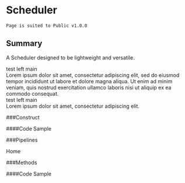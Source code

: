 # Scheduler

    Page is suited to Public v1.0.0

## Summary

A Scheduler designed to be lightweight and versatile.
<div id="outline">
    <div id="inline-div">
        <div id="row">
            <div id="table-div-start">
                <div id="align"></div>
                <text id="table-text">test left main</text>
            </div>
            <div id="align"></div>
            <div id="table-div-end">
                <text id="table-text">Lorem ipsum dolor sit amet, consectetur adipiscing elit, sed do eiusmod tempor incididunt ut labore et dolore magna aliqua. Ut enim ad minim veniam, quis nostrud exercitation ullamco laboris nisi ut aliquip ex ea commodo consequat.</text>
            </div>
        </div>
    </div>
    <div id="inline-div">
        <div id="row">
            <div id="table-div-start">
                <div id="align"></div>
                <text id="table-text">test left main</text>
            </div>
            <div id="align"></div>
            <div id="table-div-end">
                <text id="table-text">Lorem ipsum dolor sit amet, consectetur adipiscing elit.</text>
            </div>
        </div>
    </div>
</div>

###Construct

####Code Sample

###Pipelines

<span id="span-inline-ignore-contents">Home</span>

###Methods

####Code Sample
